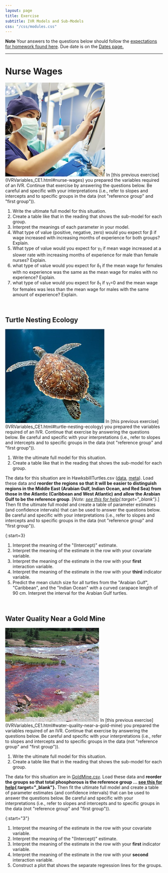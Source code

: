 ```yaml
---
layout: page
title: Exercise
subtitle: IVR Models and Sub-Models
css: "/css/modules.css"
---
```


<div class="alert alert-warning">
  <strong>Note</strong> Your answers to the questions below should follow the <a href="../../resources/hwformat" target="_blank">expectations for homework found here</a>. Due date is on the <a href="../../resources/Dates-Current" target="_blank">Dates page.</a>
</div>

----

# Nurse Wages
<img src="../zimgs/Nurses.jpg" alt="Decoration" class="img-right">
In [this previous exercise](IVRVariables_CE1.html#nurse-wages) you prepared the variables required of an IVR. Continue that exercise by answering the questions below. Be careful and specific with your interpretations (i.e., refer to slopes and intercepts and to specific groups in the data (not "reference group" and "first group")).

1. Write the ultimate full model for this situation.
1. Create a table like that in the reading that shows the sub-model for each group.
1. Interpret the meanings of each parameter in your model.
1. What type of value (positive, negative, zero) would you expect for &beta; if wage increased with increasing months of experience for both groups? Explain.
1. What type of value would you expect for &gamma;<sub>1</sub> if mean wage increased at a slower rate with increasing months of experience for male than female nurses? Explain.
1. what type of value would you expect for &delta;<sub>1</sub> if the mean wage for females with no experience was the same as the mean wage for males with no experience? Explain.
1. what type of value would you expect for &delta;<sub>1</sub> if &gamma;<sub>1</sub>=0 and the mean wage for females was less than the mean wage for males with the same amount of experience? Explain.

&nbsp;

## Turtle Nesting Ecology
<img src="../zimgs/hawksbill-turtle.jpg" alt="Decoration" class="img-right">
In [this previous exercise](IVRVariables_CE1.html#turtle-nesting-ecology) you prepared the variables required of an IVR. Continue that exercise by answering the questions below. Be careful and specific with your interpretations (i.e., refer to slopes and intercepts and to specific groups in the data (not "reference group" and "first group")).

1. Write the ultimate full model for this situation.
1. Create a table like that in the reading that shows the sub-model for each group.

The data for this situation are in HawksbillTurtles.csv ([data](https://raw.githubusercontent.com/droglenc/NCData/master/HawksbillTurtles.csv), [meta](https://github.com/droglenc/NCData/blob/master/HawksbillTurtles_meta.txt)). Load these data and **reorder the regions so that it will be easier to distinguish regions in the Middle East (Arabian Gulf, Indian Ocean, and Red Sea) from those in the Atlantic (Caribbean and West Atlantic) and allow the Arabian Gulf to be the reference group**. [*Note: [see this for help](../resources/R_HowTo_Factor.html#change-order-of-levels){:target="_blank"}.*] Then fit the ultimate full model and create a table of parameter estimates (and confidence intervals) that can be used to answer the questions below. Be careful and specific with your interpretations (i.e., refer to slopes and intercepts and to specific groups in the data (not "reference group" and "first group")).

{:start=3}
1. Interpret the meaning of the "(Intercept)" estimate.
1. Interpret the meaning of the estimate in the row with your covariate variable.
1. Interpret the meaning of the estimate in the row with your **first** interaction variable.
1. Interpret the meaning of the estimate in the row with your **third** indicator variable.
1. Predict the mean clutch size for all turtles from the "Arabian Gulf", "Caribbean", and the "Indian Ocean" with a curved carapace length of 90 cm. Interpret the interval for the Arabian Gulf turtles.

&nbsp;

## Water Quality Near a Gold Mine
<img src="../zimgs/GoldMineWQ.jpg" alt="Decoration" class="img-right">
In [this previous exercise](IVRVariables_CE1.html#water-quality-near-a-gold-mine) you prepared the variables required of an IVR. Continue that exercise by answering the questions below. Be careful and specific with your interpretations (i.e., refer to slopes and intercepts and to specific groups in the data (not "reference group" and "first group")).

1. Write the ultimate full model for this situation.
1. Create a table like that in the reading that shows the sub-model for each group.

The data for this situation are in [GoldMine.csv](data/GoldMine.csv). Load these data and **reorder the groups so that total phosphorous is the reference group ... [see this for help](../resources/R_HowTo_Factor.html#change-order-of-levels){:target="_blank"}.** Then fit the ultimate full model and create a table of parameter estimates (and confidence intervals) that can be used to answer the questions below. Be careful and specific with your interpretations (i.e., refer to slopes and intercepts and to specific groups in the data (not "reference group" and "first group")).

{:start="3"}
1. Interpret the meaning of the estimate in the row with your covariate variable.
1. Interpret the meaning of the "(Intercept)" estimate.
1. Interpret the meaning of the estimate in the row with your **first** indicator variable.
1. Interpret the meaning of the estimate in the row with your **second** interaction variable.
1. Construct a plot that shows the separate regression lines for the groups.
